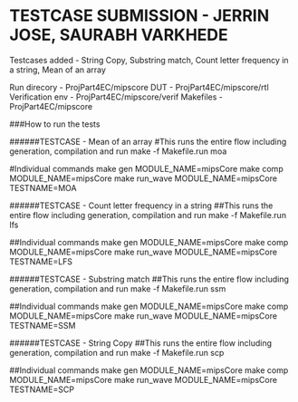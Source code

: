 # TESTCASE SUBMISSION - JERRIN JOSE, SAURABH VARKHEDE

Testcases added - String Copy, Substring match, Count letter frequency in a string, Mean of an array


Run direcory - ProjPart4EC/mipscore
DUT - ProjPart4EC/mipscore/rtl
Verification env - ProjPart4EC/mipscore/verif
Makefiles - ProjPart4EC/mipscore

###How to run the tests

######TESTCASE - Mean of an array
#This runs the entire flow including generation, compilation and run
make -f Makefile.run moa

#Individual commands
make gen MODULE_NAME=mipsCore
make comp MODULE_NAME=mipsCore
make run_wave MODULE_NAME=mipsCore TESTNAME=MOA


######TESTCASE - Count letter frequency in a string
##This runs the entire flow including generation, compilation and run
make -f Makefile.run lfs

##Individual commands
make gen MODULE_NAME=mipsCore
make comp MODULE_NAME=mipsCore
make run_wave MODULE_NAME=mipsCore TESTNAME=LFS

######TESTCASE - Substring match
##This runs the entire flow including generation, compilation and run
make -f Makefile.run ssm

##Individual commands
make gen MODULE_NAME=mipsCore
make comp MODULE_NAME=mipsCore
make run_wave MODULE_NAME=mipsCore TESTNAME=SSM


######TESTCASE - String Copy
##This runs the entire flow including generation, compilation and run
make -f Makefile.run scp

##Individual commands
make gen MODULE_NAME=mipsCore
make comp MODULE_NAME=mipsCore
make run_wave MODULE_NAME=mipsCore TESTNAME=SCP
